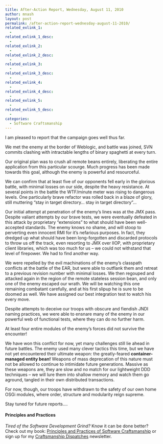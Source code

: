 ```yaml
---
title: After-Action Report, Wednesday, August 11, 2010
author: mnash
layout: post
permalink: /after-action-report-wednesday-august-11-2010/
related_exlink_1:
  - 
related_exlink_1_desc:
  - 
related_exlink_2:
  - 
related_exlink_2_desc:
  - 
related_exlink_3:
  - 
related_exlink_3_desc:
  - 
related_exlink_4:
  - 
related_exlink_4_desc:
  - 
related_exlink_5:
  - 
related_exlink_5_desc:
  - 
categories:
  - Software Craftsmanship
---
```

I am pleased to report that the campaign goes well thus far.

We met the enemy at the border of Weblogic, and battle was joined, SVN commits clashing with intractable lengths of binary spaghetti at every turn.

Our original plan was to crush all remote beans entirely, liberating the entire application from this particular scourge. Much progress has been made towards this goal, although the enemy is powerful and resourceful.

We can confirm that at least five of our opponents fell early in the glorious battle, with minimal losses on our side, despite the heavy resistance. At several points in the battle the WTF/minute meter was rising to dangerous levels. One particularly brave refactor was rolled back in a blaze of glory, still muttering &#8220;stay in target directory&#8230; stay in target directory&#8221;&#8230;

Our initial attempt at penetration of the enemy&#8217;s lines was at the JMX pass. Despite valiant attempts by our brave tests, we were eventually defeated in this attack by proprietary &#8220;extensions&#8221; to what should have been well-accepted standards. The enemy knows no shame, and will stoop to perverting even innocent RMI for it&#8217;s nefarious purposes. In fact, they dredged up what should have been long-forgotten and discarded protocols to throw us off the track, even resorting to JMX over IIOP, with proprietary client libraries, which was too much for us &#8211; we could not withstand that level of firepower. We had to find another way.

We were repelled by the evil machinations of the enemy&#8217;s classpath conflicts at the battle of the EAR, but were able to outflank them and retreat to a previous revision number with minimal losses. We then regouped and attacked again in the region of the remote stateless session bean, and only one of the enemy escaped our wrath. We will be watching this one remaining combatant carefully, and at his first slipup he is sure to be doomed as well. We have assigned our best integration test to watch his every move.

Despite attempts to deceive our troops with obscure and fiendish JNDI naming practices, we were able to ensnare many of the enemy in our powerful web of functional tests, where they can do no further harm.

At least four entire modules of the enemy&#8217;s forces did not survive the encounter!

We have won this conflict for now, yet many challenges still lie ahead in future battles. The enemy used many clever tactics this time, but we have not yet encountered their ultimate weapon: the greatly-feared **container-managed entity bean!** Weapons of mass deprecation of this nature must not be allowed to continue to intimidate future generations. Massive as these weapons are, they are slow and no match for our lightweight DDD techniques &#8211; we will lure them into shallow memory and watch them go aground, tangled in their own distributed transactions.

For now, though, our troops have withdrawn to the safety of our own home OSGi modules, where order, structure and modularity reign supreme.

Stay tuned for future reports&#8230;.

<div class="g-plusone" data-annotation="inline" data-width="300">
</div>

<!-- Place this tag after the last +1 button tag. -->

  


<div class="st-callout hastitle lightblue center" >
  <h4 class="st-callout-title ">
    Principles and Practices
  </h4>
  
  <div class="inside">
    <i>Tired of the Software Development Grind?</i> Know it can be done better? Check out my book: <a href="http://jglobal.com/principles-and-practices">Principles and Practices of Software Craftsmanship</a> or sign up for my <a href="http://jglobal.com/dispatches/">Craftsmanship Dispatches</a> newsletter.
  </div>
</div>

<div class="clear">
</div>